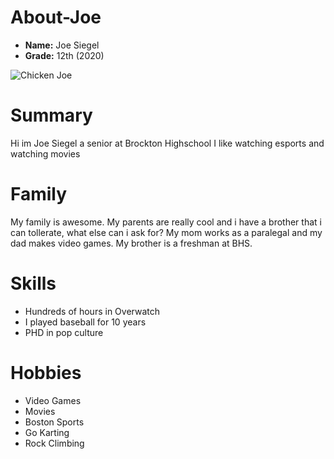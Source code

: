 # About-Joe

- **Name:** Joe Siegel 
- **Grade:** 12th (2020)

 ![Chicken Joe](https://pbs.twimg.com/profile_images/1019631029093453825/1UHwRZZ2.jpg)
 
# Summary 
 Hi im Joe Siegel a senior at Brockton Highschool I like watching esports and watching movies

# Family
 My family is awesome. My parents are really cool and i have a brother that i can tollerate, what else can i ask for? My mom works as a paralegal and my dad makes video games. My brother is a freshman at BHS.
 
 # Skills
 - Hundreds of hours in Overwatch
 - I played baseball for 10 years
 - PHD in pop culture 
 
 # Hobbies
 - Video Games
 - Movies
 - Boston Sports
 - Go Karting
 - Rock Climbing

